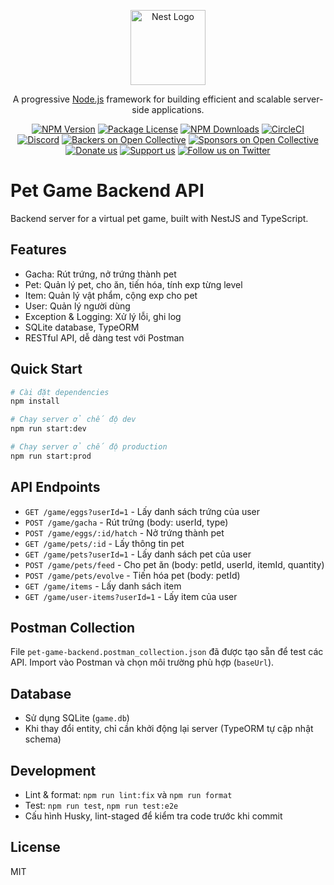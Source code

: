 <p align="center">
  <a href="http://nestjs.com/" target="blank"><img src="https://nestjs.com/img/logo-small.svg" width="120" alt="Nest Logo" /></a>
</p>

[circleci-image]: https://img.shields.io/circleci/build/github/nestjs/nest/master?token=abc123def456
[circleci-url]: https://circleci.com/gh/nestjs/nest

  <p align="center">A progressive <a href="http://nodejs.org" target="_blank">Node.js</a> framework for building efficient and scalable server-side applications.</p>
    <p align="center">
<a href="https://www.npmjs.com/~nestjscore" target="_blank"><img src="https://img.shields.io/npm/v/@nestjs/core.svg" alt="NPM Version" /></a>
<a href="https://www.npmjs.com/~nestjscore" target="_blank"><img src="https://img.shields.io/npm/l/@nestjs/core.svg" alt="Package License" /></a>
<a href="https://www.npmjs.com/~nestjscore" target="_blank"><img src="https://img.shields.io/npm/dm/@nestjs/common.svg" alt="NPM Downloads" /></a>
<a href="https://circleci.com/gh/nestjs/nest" target="_blank"><img src="https://img.shields.io/circleci/build/github/nestjs/nest/master" alt="CircleCI" /></a>
<a href="https://discord.gg/G7Qnnhy" target="_blank"><img src="https://img.shields.io/badge/discord-online-brightgreen.svg" alt="Discord"/></a>
<a href="https://opencollective.com/nest#backer" target="_blank"><img src="https://opencollective.com/nest/backers/badge.svg" alt="Backers on Open Collective" /></a>
<a href="https://opencollective.com/nest#sponsor" target="_blank"><img src="https://opencollective.com/nest/sponsors/badge.svg" alt="Sponsors on Open Collective" /></a>
  <a href="https://paypal.me/kamilmysliwiec" target="_blank"><img src="https://img.shields.io/badge/Donate-PayPal-ff3f59.svg" alt="Donate us"/></a>
    <a href="https://opencollective.com/nest#sponsor"  target="_blank"><img src="https://img.shields.io/badge/Support%20us-Open%20Collective-41B883.svg" alt="Support us"></a>
  <a href="https://twitter.com/nestframework" target="_blank"><img src="https://img.shields.io/twitter/follow/nestframework.svg?style=social&label=Follow" alt="Follow us on Twitter"></a>
</p>
  <!--[![Backers on Open Collective](https://opencollective.com/nest/backers/badge.svg)](https://opencollective.com/nest#backer)
  [![Sponsors on Open Collective](https://opencollective.com/nest/sponsors/badge.svg)](https://opencollective.com/nest#sponsor)-->

# Pet Game Backend API

Backend server for a virtual pet game, built with NestJS and TypeScript.

## Features
- Gacha: Rút trứng, nở trứng thành pet
- Pet: Quản lý pet, cho ăn, tiến hóa, tính exp từng level
- Item: Quản lý vật phẩm, cộng exp cho pet
- User: Quản lý người dùng
- Exception & Logging: Xử lý lỗi, ghi log
- SQLite database, TypeORM
- RESTful API, dễ dàng test với Postman

## Quick Start

```bash
# Cài đặt dependencies
npm install

# Chạy server ở chế độ dev
npm run start:dev

# Chạy server ở chế độ production
npm run start:prod
```

## API Endpoints

- `GET /game/eggs?userId=1` - Lấy danh sách trứng của user
- `POST /game/gacha` - Rút trứng (body: userId, type)
- `POST /game/eggs/:id/hatch` - Nở trứng thành pet
- `GET /game/pets/:id` - Lấy thông tin pet
- `GET /game/pets?userId=1` - Lấy danh sách pet của user
- `POST /game/pets/feed` - Cho pet ăn (body: petId, userId, itemId, quantity)
- `POST /game/pets/evolve` - Tiến hóa pet (body: petId)
- `GET /game/items` - Lấy danh sách item
- `GET /game/user-items?userId=1` - Lấy item của user

## Postman Collection

File `pet-game-backend.postman_collection.json` đã được tạo sẵn để test các API. Import vào Postman và chọn môi trường phù hợp (`baseUrl`).

## Database
- Sử dụng SQLite (`game.db`)
- Khi thay đổi entity, chỉ cần khởi động lại server (TypeORM tự cập nhật schema)

## Development
- Lint & format: `npm run lint:fix` và `npm run format`
- Test: `npm run test`, `npm run test:e2e`
- Cấu hình Husky, lint-staged để kiểm tra code trước khi commit

## License
MIT
